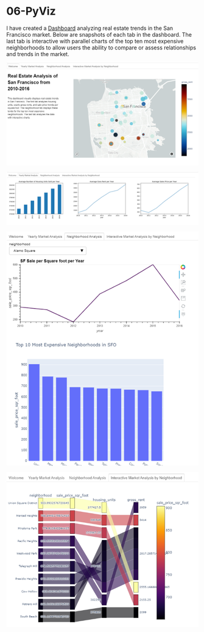 # 06-PyViz
 
I have created a [Dashboard](http://localhost:5006/dashboard) analyzing real estate trends in the San Francisco market. Below are snapshots of each tab in the dashboard. The last tab is interactive with parallel charts of the top ten most expensive neighborhoods to allow users the ability to compare or assess relationships and trends in the market. 



![Dashboard](/Images/sfmap.png)


![Dashboard](/Images/market_analysis.png)


![Dashboard](/Images/neighborhood_analysis.png)


![Dashboard](/Images/parallel.png)
